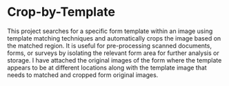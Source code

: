 # Crop-by-Template
This project searches for a specific form template within an image using template matching techniques and automatically crops the image based on the matched region. It is useful for pre-processing scanned documents, forms, or surveys by isolating the relevant form area for further analysis or storage.
I have attached the original images of the form where the template appears to be at different locations along with the template image that needs to matched and cropped form original images.
